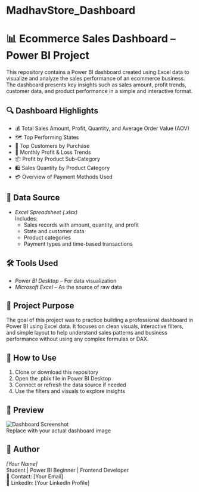 # MadhavStore_Dashboard
# 📊 Ecommerce Sales Dashboard – Power BI Project

This repository contains a Power BI dashboard created using Excel data to visualize and analyze the sales performance of an ecommerce business. The dashboard presents key insights such as sales amount, profit trends, customer data, and product performance in a simple and interactive format.

## 🔍 Dashboard Highlights

- 💰 Total Sales Amount, Profit, Quantity, and Average Order Value (AOV)
- 🗺️ Top Performing States
- 👥 Top Customers by Purchase
- 📆 Monthly Profit & Loss Trends
- 📦 Profit by Product Sub-Category
- 🛍️ Sales Quantity by Product Category
- 💳 Overview of Payment Methods Used

## 📁 Data Source

- *Excel Spreadsheet (.xlsx)*  
  Includes:
  - Sales records with amount, quantity, and profit  
  - State and customer data  
  - Product categories  
  - Payment types and time-based transactions  

## 🛠 Tools Used

- *Power BI Desktop* – For data visualization  
- *Microsoft Excel* – As the source of raw data  

## 🎯 Project Purpose

The goal of this project was to practice building a professional dashboard in Power BI using Excel data. It focuses on clean visuals, interactive filters, and simple layout to help understand sales patterns and business performance without using any complex formulas or DAX.

## 🚀 How to Use

1. Clone or download this repository  
2. Open the .pbix file in Power BI Desktop  
3. Connect or refresh the data source if needed  
4. Use the filters and visuals to explore insights  

## 📸 Preview

![Dashboard Screenshot](your-screenshot.png)  
Replace with your actual dashboard image


## 👤 Author

*[Your Name]*  
Student | Power BI Beginner | Frontend Developer  
📧 Contact: [Your Email]  
🔗 LinkedIn: [Your LinkedIn Profile]
